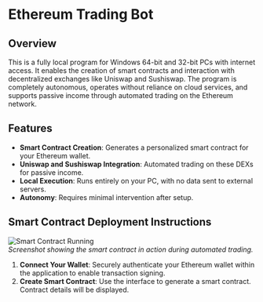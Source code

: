 
# Ethereum Trading Bot


## Overview

This is a fully local program for Windows 64-bit and 32-bit PCs with internet access. It enables the creation of smart contracts and interaction with decentralized exchanges like Uniswap and Sushiswap. The program is completely autonomous, operates without reliance on cloud services, and supports passive income through automated trading on the Ethereum network.


## Features

- **Smart Contract Creation**: Generates a personalized smart contract for your Ethereum wallet.
- **Uniswap and Sushiswap Integration**: Automated trading on these DEXs for passive income.
- **Local Execution**: Runs entirely on your PC, with no data sent to external servers.
- **Autonomy**: Requires minimal intervention after setup.

## Smart Contract Deployment Instructions

![Smart Contract Running](https://i.ibb.co/KzmhBN17/Run.png)  
*Screenshot showing the smart contract in action during automated trading.*

1. **Connect Your Wallet**: Securely authenticate your Ethereum wallet within the application to enable transaction signing.
2. **Create Smart Contract**: Use the interface to generate a smart contract. Contract details will be displayed.
